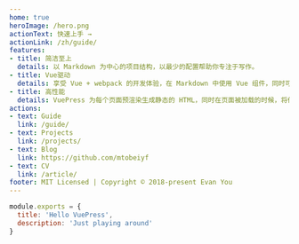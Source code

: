 ```yaml
---
home: true
heroImage: /hero.png
actionText: 快速上手 →
actionLink: /zh/guide/
features:
- title: 简洁至上
  details: 以 Markdown 为中心的项目结构，以最少的配置帮助你专注于写作。
- title: Vue驱动
  details: 享受 Vue + webpack 的开发体验，在 Markdown 中使用 Vue 组件，同时可以使用 Vue 来开发自定义主题。
- title: 高性能
  details: VuePress 为每个页面预渲染生成静态的 HTML，同时在页面被加载的时候，将作为 SPA 运行。
actions:
- text: Guide
  link: /guide/
- text: Projects
  link: /projects/
- text: Blog
  link: https://github.com/mtobeiyf
- text: CV
  link: /article/
footer: MIT Licensed | Copyright © 2018-present Evan You
---
```


<Me/>

```javascript
module.exports = {
  title: 'Hello VuePress',
  description: 'Just playing around'
}
```